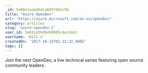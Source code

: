 ```yaml
---
_id: 5a88e1aabd6dca0d5f0d1c56
title: "Azure OpenDev"
url: 'https://azure.microsoft.com/en-us/opendev/'
category: articles
slug: 'azure-opendev-2'
user_id: 5a83ce59d6eb0005c4ecda2c
username: 'bill-s'
createdOn: '2017-10-15T01:31:32.000Z'
tags: []
---
```


Join the next OpenDev, a live technical series featuring open source community leaders.
